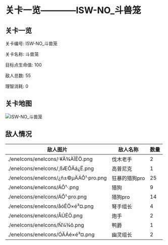 # 关卡一览————ISW-NO_斗兽笼


## 关卡一览

关卡编号: ISW-NO_斗兽笼

关卡名称: 斗兽笼

目标点生命值: 100

敌人总数: 55

理智消耗: 0


## 关卡地图
![ISW-NO_斗兽笼](./oprMap/ISW-NO_斗兽笼.png)

## 敌人情况

| 敌人图片 | 敌人名称 | 数量  |
|---------|-----|-----|
| ./eneIcons/eneIcons/·¥Ä¾ÀÏÊÖ.png| 伐木老手  |   2  |
| ./eneIcons/eneIcons/¸ßÆÕÄá¿Ë.png| 高普尼克  |   1  |
| ./eneIcons/eneIcons/¿ñ±©µÄÁÔ¹·pro.png| 狂暴的猎狗pro  |   25  |
| ./eneIcons/eneIcons/ÁÔ¹·.png| 猎狗  |   9  |
| ./eneIcons/eneIcons/ÁÔ¹·pro.png| 猎狗pro  |   14  |
| ./eneIcons/eneIcons/åóÊÖ×é³¤.png| 弩手组长  |   4  |
| ./eneIcons/eneIcons/ÅÚÊÖ.png| 炮手  |   2  |
| ./eneIcons/eneIcons/Ñ¼¾ô.png| 鸭爵  |   1  |
| ./eneIcons/eneIcons/ÓÄÁé×é³¤.png| 幽灵组长  |   2  |
